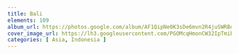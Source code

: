 ```yaml
---
title: Bali
elements: 109
album_url: https://photos.google.com/album/AF1QipNe0K3sDe6mvn2R4juSWRBdaunl9DI1ekCwI6a-
cover_image_url: https://lh3.googleusercontent.com/PGOMcqHmonCW32IpTmib3Odge60D2-PSb5Tqs-ST_CkXKHkDiEj79uXzP-hRV-oxC1-1Y-9IbmeI7pn8jn36DmqCdTuVJeWSxYg3o5xjLehxwZJZfvGpjFf12Tx3gedgJDaPVtu6ytsl9_U4MWDcxWnZI0oVgBpsxsvSliiDrIBkstPkkWb5OmkYUQSZij_A9olT9p3yrTpCf-7tO18bvXo7hBqabVPehBjd8eARl-CdZm3HkypvZyRJlWy3HoM4-wfm-h5xYzALXPAFX-7hEyK6alZKcDUo3voAKTDOERgS8dkq-Mn3zD58zLMUxTvx6_ReNyzoABNR6jAEFKcQTLEQIb7skrYCiOwyFlfo_2zauGI3fGXiGtmgf9XSXFecKRRpYEoYGT1lD-kN0XUM1ejsTKh6JCu5OGHwPxmuyvhc3mQDwoNpg5N5H3BY_AssR7y7P4XVF0Kn0OCayjo9A-WrB6_SUMzl8n0J0l6jBnGmWllM9eT6ALdolSXY-Onf6vVtOuzy8iu_qW7iGJOqWMlofPcGTfN4TELvdM0vNRph2hnPry7RWCB_6BbsTpEs3aMgn76duOACEnIVKrYCvTmRBQqv1MF83SEOnofevMvD6PFAHFdQurxDersJHCYcqFaFNeU8dEqawT1iuRwBdPCvrDo4LgDH=s195-p-k-no
categories: [ Asia, Indonesia ]
---
```

